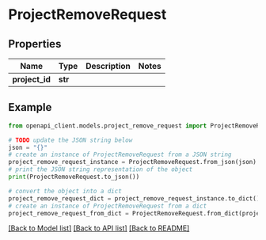 # ProjectRemoveRequest


## Properties

Name | Type | Description | Notes
------------ | ------------- | ------------- | -------------
**project_id** | **str** |  | 

## Example

```python
from openapi_client.models.project_remove_request import ProjectRemoveRequest

# TODO update the JSON string below
json = "{}"
# create an instance of ProjectRemoveRequest from a JSON string
project_remove_request_instance = ProjectRemoveRequest.from_json(json)
# print the JSON string representation of the object
print(ProjectRemoveRequest.to_json())

# convert the object into a dict
project_remove_request_dict = project_remove_request_instance.to_dict()
# create an instance of ProjectRemoveRequest from a dict
project_remove_request_from_dict = ProjectRemoveRequest.from_dict(project_remove_request_dict)
```
[[Back to Model list]](../README.md#documentation-for-models) [[Back to API list]](../README.md#documentation-for-api-endpoints) [[Back to README]](../README.md)


